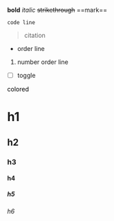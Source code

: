 **bold**
*italic*
~~strikethrough~~
==mark==

`code line`

> citation

- order line

1. number order line

- [ ] toggle

<span style="color:rgb(0, 0, 0)">colored</span>

# h1 
## h2 
### h3 
#### h4 
##### h5 
###### h6 